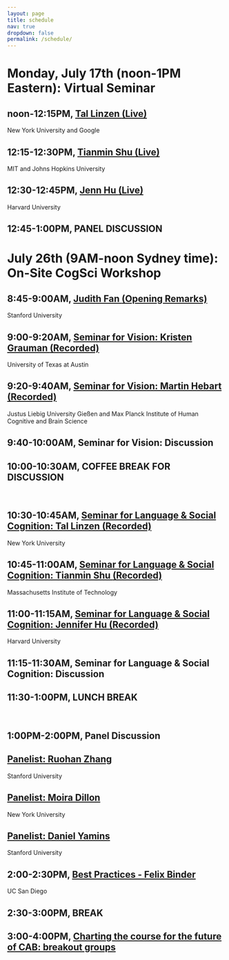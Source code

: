 ```yaml
---
layout: page
title: schedule
nav: true
dropdown: false
permalink: /schedule/
---
```


<link rel="stylesheet" href="{{ site.baseurl | prepend: site.url }}/custom.css">


<div class="container_tl">
    <div class="tl">
        <div class="line"></div>
        <div class="section">
            <div class="bead"> </div>
            <div class="content">
                <h1> Monday, July 17th (noon-1PM Eastern): Virtual Seminar </h1>
                <h2>noon-12:15PM, <a href="https://tallinzen.net/">Tal Linzen <strong>(Live)</strong></a></h2> 
                <p>New York University and Google</p>
                <h2>12:15-12:30PM, <a href="https://www.tshu.io/">Tianmin Shu <strong>(Live)</strong></a></h2> 
                <p>MIT and Johns Hopkins University</p>
                <h2>12:30-12:45PM, <a href="https://jennhu.github.io">Jenn Hu <strong>(Live)</strong></a> </h2>
                <p>Harvard University</p>
                <h2>12:45-1:00PM, PANEL DISCUSSION </h2>
            </div>
        </div>
        <div class="section">
            <div class="bead"> </div>
            <div class="content">
                <h1> July 26th (9AM-noon Sydney time): On-Site CogSci Workshop </h1>
                <h2>8:45-9:00AM, <a href="https://cogtoolslab.github.io/">Judith Fan <strong>(Opening Remarks)</strong></a></h2> 
                <p>Stanford University</p>
                <h2>9:00-9:20AM, <a href="http://www.cs.utexas.edu/~grauman/">Seminar for Vision: Kristen Grauman <strong>(Recorded)</strong></a></h2> 
                <p>University of Texas at Austin</p>
                <h2>9:20-9:40AM, <a href="http://martin-hebart.de">Seminar for Vision: Martin Hebart <strong>(Recorded)</strong></a></h2> 
                <p>Justus Liebig University Gießen and Max Planck Institute of Human Cognitive and Brain Science</p>
                <h2>9:40-10:00AM, Seminar for Vision: Discussion</h2>
                <h2>10:00-10:30AM, COFFEE BREAK FOR DISCUSSION</h2> 
                <br>
                <h2>10:30-10:45AM, <a href="https://tallinzen.net/">Seminar for Language & Social Cognition: Tal Linzen <strong>(Recorded)</strong></a></h2> 
                <p>New York University</p>
                <h2>10:45-11:00AM, <a href="https://www.tshu.io/">Seminar for Language & Social Cognition: Tianmin Shu <strong>(Recorded)</strong></a></h2> 
                <p>Massachusetts Institute of Technology</p>
                <h2>11:00-11:15AM, <a href="https://jennhu.github.io/">Seminar for Language & Social Cognition: Jennifer Hu <strong>(Recorded)</strong></a></h2> 
                <p>Harvard University</p>
                <h2>11:15-11:30AM, Seminar for Language & Social Cognition: Discussion</h2>
                <h2>11:30-1:00PM, LUNCH BREAK</h2> 
                <br>
                <h2>1:00PM-2:00PM, Panel Discussion</h2> 
                <h2><a href="https://ai.stanford.edu/~zharu/">Panelist: Ruohan Zhang </a></h2>
                <p>Stanford University</p>
                <h2><a href="https://www.psych.nyu.edu/dillon/">Panelist: Moira Dillon </a></h2>
                <p>New York University</p>
                <h2><a href="http://stanford.edu/~yamins/">Panelist: Daniel Yamins </a></h2>
                <p>Stanford University</p>
                <h2>2:00-2:30PM, <a href="https://ac.felixbinder.net/"> Best Practices - Felix Binder </a></h2> 
                <p>UC San Diego</p>
                <h2>2:30-3:00PM, BREAK</h2> 
                <h2>3:00-4:00PM, <a href="https://docs.google.com/document/d/1H_yDNiA2zPyvp4VYaiFALRmAtbIG4OmN70AzGFNjKwE/edit">Charting the course for the future of CAB: breakout groups </a></h2>
            </div>
        </div>
    </div>
</div>

<script src="{{ site.baseurl | prepend: site.url }}/timeline.js"></script>
